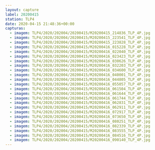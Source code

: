 ```yaml
---
layout: capture
label: 20200415
station: TLP4
date: 2020-04-15 21:48:36+00:00
capturas:
  - imagem: TLP4/2020/202004/20200415/M20200415_214836_TLP_4P.jpg
  - imagem: TLP4/2020/202004/20200415/M20200415_223541_TLP_4P.jpg
  - imagem: TLP4/2020/202004/20200415/M20200415_223828_TLP_4P.jpg
  - imagem: TLP4/2020/202004/20200415/M20200416_015228_TLP_4P.jpg
  - imagem: TLP4/2020/202004/20200415/M20200416_022040_TLP_4P.jpg
  - imagem: TLP4/2020/202004/20200415/M20200416_023423_TLP_4P.jpg
  - imagem: TLP4/2020/202004/20200415/M20200416_030626_TLP_4P.jpg
  - imagem: TLP4/2020/202004/20200415/M20200416_032203_TLP_4P.jpg
  - imagem: TLP4/2020/202004/20200415/M20200416_034600_TLP_4P.jpg
  - imagem: TLP4/2020/202004/20200415/M20200416_040001_TLP_4P.jpg
  - imagem: TLP4/2020/202004/20200415/M20200416_044805_TLP_4P.jpg
  - imagem: TLP4/2020/202004/20200415/M20200416_055057_TLP_4P.jpg
  - imagem: TLP4/2020/202004/20200415/M20200416_061504_TLP_4P.jpg
  - imagem: TLP4/2020/202004/20200415/M20200416_061644_TLP_4P.jpg
  - imagem: TLP4/2020/202004/20200415/M20200416_061744_TLP_4P.jpg
  - imagem: TLP4/2020/202004/20200415/M20200416_062831_TLP_4P.jpg
  - imagem: TLP4/2020/202004/20200415/M20200416_062911_TLP_4P.jpg
  - imagem: TLP4/2020/202004/20200415/M20200416_072917_TLP_4P.jpg
  - imagem: TLP4/2020/202004/20200415/M20200416_073650_TLP_4P.jpg
  - imagem: TLP4/2020/202004/20200415/M20200416_080251_TLP_4P.jpg
  - imagem: TLP4/2020/202004/20200415/M20200416_082339_TLP_4P.jpg
  - imagem: TLP4/2020/202004/20200415/M20200416_083555_TLP_4P.jpg
  - imagem: TLP4/2020/202004/20200415/M20200416_084516_TLP_4P.jpg
  - imagem: TLP4/2020/202004/20200415/M20200416_090140_TLP_4P.jpg
---
```

